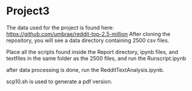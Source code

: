 Project3
========

The data used for the project is found here:
https://github.com/umbrae/reddit-top-2.5-million
After cloning the repository, you will see a data directory containing 2500 csv files.


Place all the scripts found inside the Report directory, ipynb files, and textfiles in the same folder as the 2500 files, and run the Runscript.ipynb

after data processing is done, run the RedditTextAnalysis.ipynb.


scp10.sh is used to generate a pdf version.
